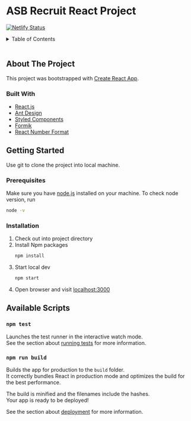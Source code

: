 # ASB Recruit React Project

[![Netlify Status](https://api.netlify.com/api/v1/badges/f4cd9b03-dc5f-4efc-91da-ddf7f488f048/deploy-status)](https://app.netlify.com/sites/asb-recruit-react/deploys)

<!-- TABLE OF CONTENT -->
<details>
    <summary>Table of Contents</summary>
    <ol>
      <li>
        <a href="#about-the-project">About The Project</a>
        <ul>
          <li><a href="#built-with">Built With</a></li>
        </ul>
      </li>
      <li>
        <a href="#getting-started">Getting Start</a>
        <ul>
          <li><a href="#prerequisites">Prerequisites</a></li>
          <li><a href="#installation">Installation</a></li>
        </ul>
      </li>
      <li><a href="#available-scripts">Available Scripts</a></li>
</details>
<br />

## About The Project

This project was bootstrapped with [Create React App](https://github.com/facebook/create-react-app).

### Built With

- [React.js](https://reactjs.org)
- [Ant Design](https://ant.design/)
- [Styled Components](https://styled-components.com/)
- [Formik](https://formik.org/)
- [React Number Format](https://github.com/s-yadav/react-number-format/)

## Getting Started

Use git to clone the project into local machine.

### Prerequisites

Make sure you have [node.js](https://nodejs.org) installed on your machine. To check node version, run

```sh
node -v
```

### Installation

1. Check out into project directory
2. Install Npm packages
   ```sh
   npm install
   ```
3. Start local dev
   ```sh
   npm start
   ```
4. Open browser and visit [localhost:3000](http://locahost:3000)

## Available Scripts

### `npm test`

Launches the test runner in the interactive watch mode.\
See the section about [running tests](https://facebook.github.io/create-react-app/docs/running-tests) for more information.

### `npm run build`

Builds the app for production to the `build` folder.\
It correctly bundles React in production mode and optimizes the build for the best performance.

The build is minified and the filenames include the hashes.\
Your app is ready to be deployed!

See the section about [deployment](https://facebook.github.io/create-react-app/docs/deployment) for more information.
